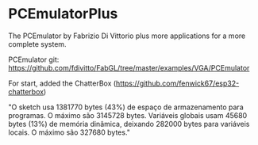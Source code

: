 # PCEmulatorPlus
The PCEmulator by Fabrizio Di Vittorio plus more applications for a more complete system.

PCEmulator git: https://github.com/fdivitto/FabGL/tree/master/examples/VGA/PCEmulator

For start, added the ChatterBox (https://github.com/fenwick67/esp32-chatterbox)

"O sketch usa 1381770 bytes (43%) de espaço de armazenamento para programas. O máximo são 3145728 bytes.
Variáveis globais usam 45680 bytes (13%) de memória dinâmica, deixando 282000 bytes para variáveis locais. O máximo são 327680 bytes."
